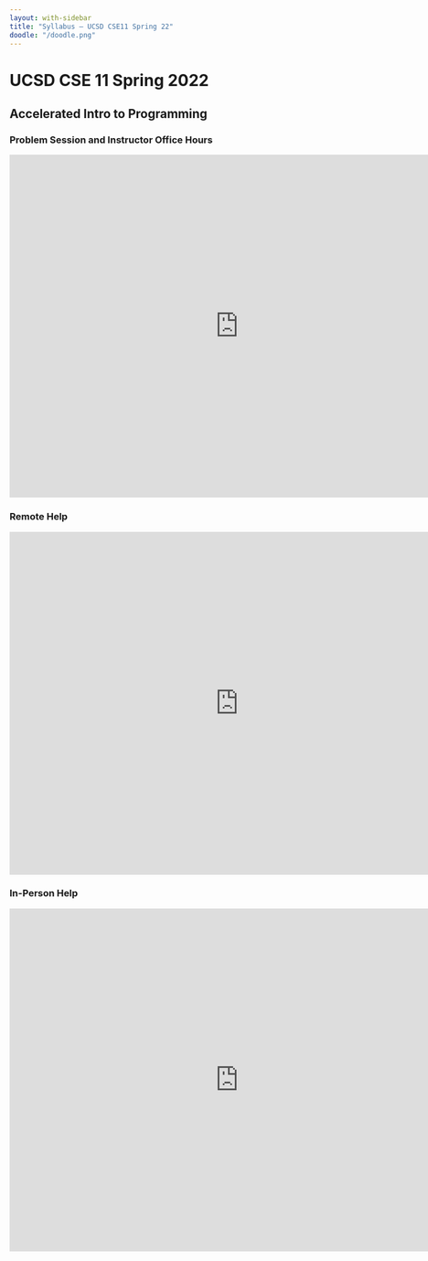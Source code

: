 ```yaml
---
layout: with-sidebar
title: "Syllabus – UCSD CSE11 Spring 22"
doodle: "/doodle.png"
---
```


# UCSD CSE 11 Spring 2022
## Accelerated Intro to Programming

### Problem Session and Instructor Office Hours

<iframe src="https://calendar.google.com/calendar/embed?src=c_v7m1l1jivbjpavbgci9taemc34%40group.calendar.google.com&ctz=America%2FLos_Angeles" style="border: 0" width="800" height="600" frameborder="0" scrolling="no"></iframe>

### Remote Help

<iframe src="https://calendar.google.com/calendar/embed?src=c_9ohtqv634gkd09qfuoba4hqnos%40group.calendar.google.com&ctz=America%2FLos_Angeles" style="border: 0" width="800" height="600" frameborder="0" scrolling="no"></iframe>

### In-Person Help

<iframe src="https://calendar.google.com/calendar/embed?src=c_foaeia2ssgan402fr75ji56p4s%40group.calendar.google.com&ctz=America%2FLos_Angeles" style="border: 0" width="800" height="600" frameborder="0" scrolling="no"></iframe>
